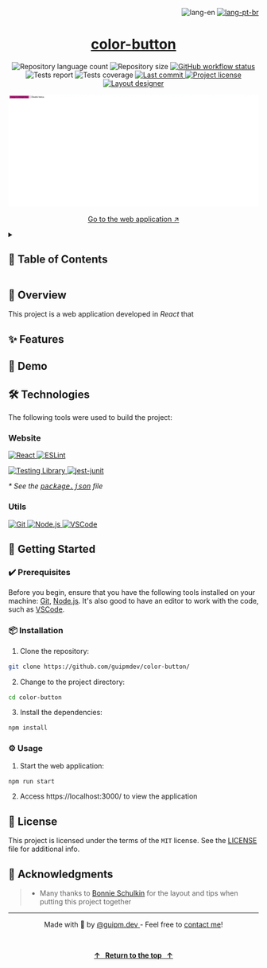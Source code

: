 <!-- ===== HEADER ===== -->
<p align="right">
  <img
    src="https://img.shields.io/badge/lang-en-gray?style=flat-square&labelColor=202024"
    alt="lang-en"
  />
  <a href="./README.pt-br.md" title="Ler o README em português brasileiro">
    <img
      src="https://img.shields.io/badge/lang-pt--br-green?style=flat-square&labelColor=202024"
      alt="lang-pt-br"
    />
  </a>
</p>

<h1 align="center">
  <a
    href="https://guipmdev-color-button.vercel.app/"
    title="Go to the web application"
  >
    color-button
  </a>
</h1>

<p align="center">
  <img
    src="https://img.shields.io/github/languages/count/guipmdev/color-button?color=%2304D361&labelColor=202024"
    alt="Repository language count"
  />
  <img
    src="https://img.shields.io/github/repo-size/guipmdev/color-button?labelColor=202024"
    alt="Repository size"
  />
  <a
    href="https://github.com/guipmdev/color-button/actions/workflows/node.js.yml"
    title="View GitHub workflow runs"
  >
    <img
      src="https://img.shields.io/github/actions/workflow/status/guipmdev/color-button/node.js.yml?labelColor=202024&label=Node.js CI"
      alt="GitHub workflow status"
    />
  </a>
  <img
    src="https://img.shields.io/endpoint?labelColor=202024&url=https://gist.githubusercontent.com/guipmdev/f415beafbd82e43ad177dd807ee49681/raw/color-button-junit-tests.json"
    alt="Tests report"
  />
  <img
    src="https://img.shields.io/endpoint?labelColor=202024&url=https://gist.githubusercontent.com/guipmdev/f415beafbd82e43ad177dd807ee49681/raw/color-button-cobertura-coverage.json"
    alt="Tests coverage"
  />
  <a
    href="https://github.com/guipmdev/color-button/commits/main"
    title="View repository commits"
  >
    <img
      src="https://img.shields.io/github/last-commit/guipmdev/color-button?labelColor=202024"
      alt="Last commit"
    />
  </a>
  <a href="./LICENSE" title="View project license">
    <img
      src="https://img.shields.io/badge/license-MIT-brightgreen?labelColor=202024"
      alt="Project license"
    />
  </a>
  <a href="https://bonnie.dev/" title="Go to Bonnie's website">
    <img
      src="https://img.shields.io/badge/Layout_by-Bonnie_Schulkin-182734?labelColor=202024"
      alt="Layout designer"
    />
  </a>
</p>

![Screenshot of the application initial page](./src/assets/images/cover.webp)

<p align="center">
  <a href="https://guipmdev-color-button.vercel.app/"
    >Go to the web application ↗</a
  >
</p>

<details>
  <summary>
    <h2>📒 Table of Contents</h2>
  </summary>

- [📍 Overview](#-overview)
- [✨ Features](#-features)
- [🤖 Demo](#-demo)
- [🛠 Technologies](#-technologies)
  - [Website](#website)
  - [Utils](#utils)
- [🚀 Getting Started](#-getting-started)
  - [✔️ Prerequisites](#️-prerequisites)
  - [📦 Installation](#-installation)
  - [⚙️ Usage](#️-usage)
- [📄 License](#-license)
- [👏 Acknowledgments](#-acknowledgments)
</details>

<!-- ===== PROJECT INFOS ===== -->

## 📍 Overview

This project is a web application developed in _React_ that

## ✨ Features

## 🤖 Demo

## 🛠 Technologies

The following tools were used to build the project:

### Website

<p>
  <a href="https://react.dev/">
    <img
      src="https://img.shields.io/badge/React-23272f?style=for-the-badge&logo=React"
      alt="React"
    />
  </a>
  <a href="https://eslint.org/">
    <img
      src="https://img.shields.io/badge/ESLint-101828?style=for-the-badge&logo=ESLint"
      alt="ESLint"
    />
  </a>
</p>

<p>
  <a href="https://testing-library.com/">
    <img
      src="https://img.shields.io/badge/Testing_Library-242526?style=for-the-badge&logo=testing-library"
      alt="Testing Library"
    />
  </a>
  <a href="https://www.npmjs.com/package/jest-junit">
    <img
      src="https://img.shields.io/badge/jest--junit-gray?style=for-the-badge"
      alt="jest-junit"
    />
  </a>
</p>

_\* See the [<kbd>package.json</kbd>](./package.json) file_

### Utils

<p>
  <a href="https://git-scm.com/">
    <img
      src="https://img.shields.io/badge/Git-f1f1e9?style=for-the-badge&logo=git"
      alt="Git"
    />
  </a>
  <a href="https://nodejs.org/">
    <img
      src="https://img.shields.io/badge/Node.js-233056?style=for-the-badge&logo=node.js"
      alt="Node.js"
    />
  </a>
  <a href="https://code.visualstudio.com/">
    <img
      src="https://img.shields.io/badge/VSCode-005293?style=for-the-badge&logo=visual-studio-code"
      alt="VSCode"
    />
  </a>
</p>

## 🚀 Getting Started

### ✔️ Prerequisites

Before you begin, ensure that you have the following tools installed on your machine: [Git](https://git-scm.com/downloads), [Node.js](https://nodejs.org/en/download). It's also good to have an editor to work with the code, such as [VSCode](https://code.visualstudio.com/Download).

### 📦 Installation

1. Clone the repository:

```sh
git clone https://github.com/guipmdev/color-button/
```

2. Change to the project directory:

```sh
cd color-button
```

3. Install the dependencies:

```sh
npm install
```

### ⚙️ Usage

1. Start the web application:

```sh
npm run start
```

2. Access https://localhost:3000/ to view the application

## 📄 License

This project is licensed under the terms of the `MIT` license. See the
[LICENSE](./LICENSE) file for additional info.

## 👏 Acknowledgments

> - Many thanks to [Bonnie Schulkin](https://bonnie.dev/) for the layout and tips when putting this project together

<!-- ===== FOOTER ===== -->

---

<p align="center">
  Made with 💙 by
  <a href="https://www.guipm.dev/"> @guipm.dev </a>
  - Feel free to
  <a href="mailto:guipm.dev@gmail.com">contact me</a>!
</p>

<br />

<p align="center">
  <a href="#top">
    <b>↑&nbsp;&nbsp; Return to the top &nbsp;&nbsp;↑</b>
  </a>
</p>
